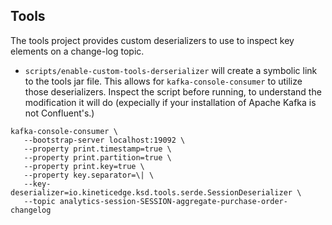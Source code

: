 ## Tools

The tools project provides custom deserializers to use to inspect key elements on a change-log topic.

* `scripts/enable-custom-tools-derserializer` will create a symbolic link to the tools jar file. This allows
  for `kafka-console-consumer` to utilize those deserializers. Inspect the script before running, to understand
  the modification it will do (expecially if your installation of Apache Kafka is not Confluent's.)

```
kafka-console-consumer \
   --bootstrap-server localhost:19092 \
   --property print.timestamp=true \
   --property print.partition=true \
   --property print.key=true \
   --property key.separator=\| \
   --key-deserializer=io.kineticedge.ksd.tools.serde.SessionDeserializer \
   --topic analytics-session-SESSION-aggregate-purchase-order-changelog
```